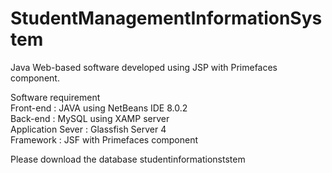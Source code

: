 # StudentManagementInformationSystem
Java Web-based software developed using JSP with Primefaces component.<br>

Software requirement<br>
Front-end		:	JAVA using NetBeans IDE 8.0.2<br>
Back-end		:	MySQL using XAMP server<br>
Application Sever	:	Glassfish Server 4<br>
Framework		:	JSF with Primefaces component<br>

Please download the database studentinformationststem
